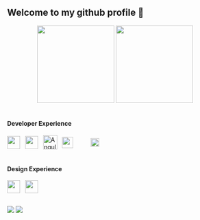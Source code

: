 ## Welcome to my github profile 👋
<div align="center">
  <img height="180em" src="https://github-readme-stats.vercel.app/api?username=Gon98&show_icons=true&theme=tokyonight&include_all_commits=true&count_private=true"/>
  <img height="180em" src="https://github-readme-stats.vercel.app/api/top-langs/?username=Gon98&layout=compact&langs_count=7&theme=tokyonight"/>
</div>
    
<div style="display: inline_block"><br>
  <h4>Developer Experience</h4>
  <img align="center" height="30" src="https://github.com/Gon98/Gon98/assets/68713770/864c5ac2-ad3b-4e78-aa52-573c668a85bf">
  &nbsp;
  <img align="center" height="30" src="https://github.com/Gon98/Gon98/assets/68713770/b284419d-3785-42a5-931d-4b28f987e9da">
  &nbsp;
  <img align="center" height="33" alt="Angular_gradient" src="https://github.com/user-attachments/assets/5ec936ff-e568-4295-886f-5585e7a77143" />
  &nbsp;
  <img align="center" height="26" src="https://github.com/Gon98/Gon98/assets/68713770/3c32e0dc-89a7-4cd8-9849-176c085fc7d8">
  &nbsp;
  <img align="center" height="17" src="https://github.com/Gon98/Gon98/assets/68713770/c68ea6e3-0fd9-412f-bfa9-778c1a6e62c4">
  &nbsp;
  <img align="center" height="20" src="https://github.com/user-attachments/assets/a3645a97-bbf6-4ff7-b506-0a988c0c6770">
  
<div style="display: inline_block"><br>
  <h4>Design Experience</h4>
  <img align="center" height="30" src="https://github.com/Gon98/Gon98/assets/68713770/51deb0ce-29bb-4750-a45e-eaa33f445c55">
  &nbsp;
  <img align="center" height="30" src="https://github.com/Gon98/Gon98/assets/68713770/a8f09837-714f-4b59-9a4d-0def3f0a8919">
</div>


  ##
 
<div>
  <a href = "mailto:rochacardoso1@hotmail.com"><img src="https://img.shields.io/badge/-Gmail-%23333?style=for-the-badge&logo=gmail&logoColor=white" target="_blank"></a>
  <a href="https://www.linkedin.com/in/gonçalo-rocha-2a380519b" target="_blank"><img src="https://img.shields.io/badge/-LinkedIn-%230077B5?style=for-the-badge&logo=linkedin&logoColor=white" target="_blank"></a>

